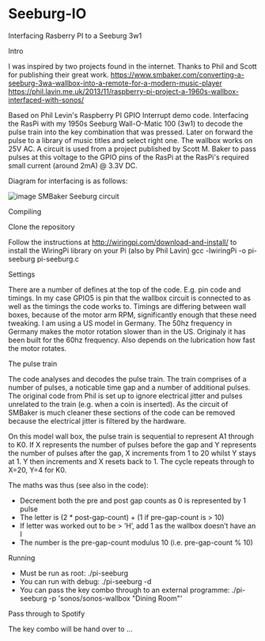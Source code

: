 # Seeburg-IO
Interfacing Rasberry PI to a Seeburg 3w1

Intro

I was inspired by two projects found in the internet. Thanks to Phil and Scott for publishing their great work.
https://www.smbaker.com/converting-a-seeburg-3wa-wallbox-into-a-remote-for-a-modern-music-player
https://phil.lavin.me.uk/2013/11/raspberry-pi-project-a-1960s-wallbox-interfaced-with-sonos/

Based on Phil Levin's Raspberry PI GPIO Interrupt demo code. Interfacing the RasPi with my 1950s Seeburg Wall-O-Matic 100 (3w1) to decode the pulse train into the key combination that was pressed. Later on forward the pulse to a library of music titles and select right one. The wallbox works on 25V AC. A circuit is used from a project published by Scott M. Baker to pass pulses at this voltage to the GPIO pins of the RasPi at the RasPi's required small current (around 2mA) @ 3.3V DC.

Diagram for interfacing is as follows:

![image](https://user-images.githubusercontent.com/85778633/121767230-50048980-cb57-11eb-9314-8462704bcdc8.png)
SMBaker Seeburg circuit

Compiling

Clone the repository

Follow the instructions at http://wiringpi.com/download-and-install/ to install the WiringPi library on your Pi (also by Phil Lavin)
gcc -lwiringPi -o pi-seeburg pi-seeburg.c


Settings

There are a number of defines at the top of the code. E.g. pin code and timings.
In my case GPIO5 is pin that the wallbox circuit is connected to as well as the timings the code works to. Timings are differing between wall boxes, because of the motor arm RPM, significantly enough that these need tweaking. I am using a US model in Germany. The 50hz frequency in Germany makes the motor rotation slower than in the US. Originaly it has been built for the 60hz frequency. Also depends on the lubrication how fast the motor rotates.


The pulse train

The code analyses and decodes the pulse train. The train comprises of a number of pulses, a noticable time gap and a number of additional pulses. The original code from Phil is set up to ignore electrical jitter and pulses unrelated to the train (e.g. when a coin is inserted). As the circuit of SMBaker is much cleaner these sections of the code can be removed because the electrical jitter is filtered by the hardware.

On this model wall box, the pulse train is sequential to represent A1 through to K0. If X represents the number of pulses before the gap and Y represents the number of pulses after the gap, X increments from 1 to 20 whilst Y stays at 1. Y then increments and X resets back to 1. The cycle repeats through to X=20, Y=4 for K0.

The maths was thus (see also in the code):
- Decrement both the pre and post gap counts as 0 is represented by 1 pulse
- The letter is (2 * post-gap-count) + (1 if pre-gap-count is > 10)
- If letter was worked out to be > ‘H’, add 1 as the wallbox doesn’t have an I
- The number is the pre-gap-count modulus 10 (i.e. pre-gap-count % 10)


Running

- Must be run as root:                                                ./pi-seeburg
- You can run with debug:                                             ./pi-seeburg -d
- You can pass the key combo through to an external programme:        ./pi-seeburg -p 'sonos/sonos-wallbox "Dining Room"'


Pass through to Spotify

The key combo will be hand over to ...
